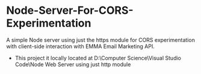 # Node-Server-For-CORS-Experimentation

<p>
A simple Node server using just the https module for CORS experimentation with client-side interaction with EMMA Email Marketing API.
</p>

<ul>
    <li>
        This project it locally located at D:\Computer Science\Visual Studio Code\Node Web Server using just http module
    </li>
</ul>
